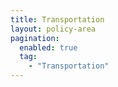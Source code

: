 ```yaml
---
title: Transportation
layout: policy-area
pagination:
  enabled: true
  tag:
    - "Transportation"
---
```

